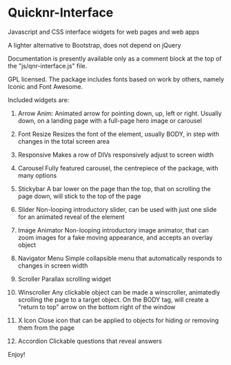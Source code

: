 # Quicknr-Interface
Javascript and CSS interface widgets for web pages and web apps

A lighter alternative to Bootstrap, does not depend on jQuery

Documentation is presently available only as a comment block at the top of the "js/qnr-interface.js" file.

GPL licensed. The package includes fonts based on work by others, namely Iconic and Font Awesome.

Included widgets are:

1. Arrow Anim:
  Animated arrow for pointing down, up, left or right. Usually down, on a landing page with a full-page hero image or carousel

2. Font Resize
  Resizes the font of the element, usually BODY, in step with changes in the total screen area

3. Responsive
  Makes a row of DIVs responsively adjust to screen width

4. Carousel
  Fully featured carousel, the centrepiece of the package, with many options

5. Stickybar
  A bar lower on the page than the top, that on scrolling the page down, will stick to the top of the page

6. Slider
  Non-looping introductory slider, can be used with just one slide for an animated reveal of the element

7. Image Animator
  Non-looping introductory image animator, that can zoom images for a fake moving appearance, and accepts an overlay object

8. Navigator Menu
  Simple collapsible menu that automatically responds to changes in screen width

9. Scroller
  Parallax scrolling widget

10. Winscroller
  Any clickable object can be made a winscroller, animatedly scrolling the page to a target object. On the BODY tag, will create a "return to top" arrow on the bottom right of the window

11. X Icon
  Close icon that can be applied to objects for hiding or removing them from the page

12. Accordion
  Clickable questions that reveal answers

Enjoy!
